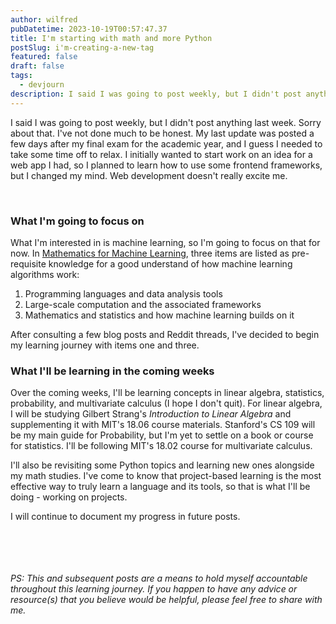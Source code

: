 ```yaml
---
author: wilfred
pubDatetime: 2023-10-19T00:57:47.37
title: I'm starting with math and more Python
postSlug: i'm-creating-a-new-tag
featured: false
draft: false
tags:
  - devjourn
description: I said I was going to post weekly, but I didn't post anything last week. Here's what I have for this week.
---
```


I said I was going to post weekly, but I didn't post anything last week. Sorry about that. I've not done much to be honest. My last update was posted a few days after my final exam for the academic year, and I guess I needed to take some time off to relax. I initially wanted to start work on an idea for a web app I had, so I planned to learn how to use some frontend frameworks, but I changed my mind. Web development doesn't really excite me.

<br>

### What I'm going to focus on

What I'm interested in is machine learning, so I'm going to focus on that for now. In [Mathematics for Machine Learning](https://mml-book.github.io/), three items are listed as pre-requisite knowledge for a good understand of how machine learning algorithms work:

1. Programming languages and data analysis tools
2. Large-scale computation and the associated frameworks
3. Mathematics and statistics and how machine learning builds on it

After consulting a few blog posts and Reddit threads, I've decided to begin my learning journey with items one and three.
<br>

### What I'll be learning in the coming weeks

Over the coming weeks, I'll be learning concepts in linear algebra, statistics, probability, and multivariate calculus (I hope I don't quit). For linear algebra, I will be studying Gilbert Strang's _Introduction to Linear Algebra_ and supplementing it with MIT's 18.06 course materials. Stanford's CS 109 will be my main guide for Probability, but I'm yet to settle on a book or course for statistics. I'll be following MIT's 18.02 course for multivariate calculus.

I'll also be revisiting some Python topics and learning new ones alongside my math studies. I've come to know that project-based learning is the most effective way to truly learn a language and its tools, so that is what I'll be doing - working on projects.

I will continue to document my progress in future posts.  
<br>
<br>
<br>
<br>
  
*PS: This and subsequent posts are a means to hold myself accountable throughout this learning journey. If you happen to have any advice or resource(s) that you believe would be helpful, please feel free to share with me.*
